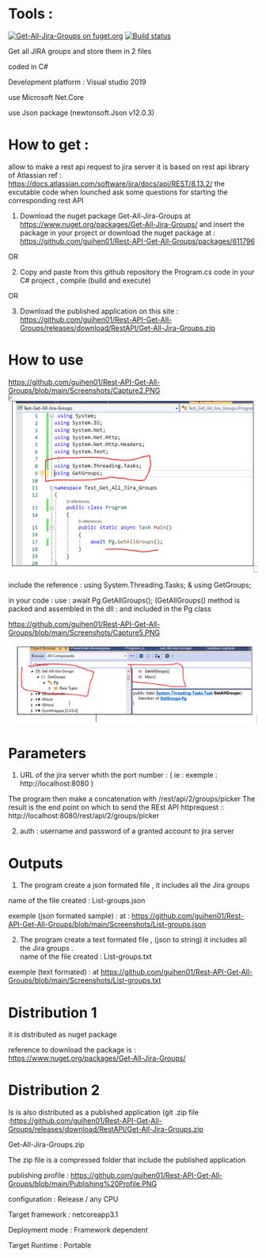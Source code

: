 # Tools :
[![Get-All-Jira-Groups on fuget.org](https://www.fuget.org/packages/Get-All-Jira-Groups/badge.svg)](https://www.fuget.org/packages/Get-All-Jira-Groups)
[![Build status](https://ci.appveyor.com/api/projects/status/owefd7trpnhho5hc?svg=true)](https://ci.appveyor.com/project/guihen01/rest-api-get-all-groups)

Get all JIRA groups and store them in 2 files

coded in C#

Development platform : Visual studio 2019

use Microsoft Net.Core

use Json package (newtonsoft.Json v12.0.3)

# How to get :
allow to make a rest api request to jira server it is based on rest api library of Atlassian ref : https://docs.atlassian.com/software/jira/docs/api/REST/8.13.2/ the excutable code when lounched ask some questions for starting the corresponding rest API

1) Download the nuget package Get-All-Jira-Groups at  https://www.nuget.org/packages/Get-All-Jira-Groups/ and insert the package in your project or download the nuget package at : https://github.com/guihen01/Rest-API-Get-All-Groups/packages/611796

OR

2) Copy and paste from this github repository the Program.cs code in your C# project , compile (build and execute) 

OR

3) Download the published application on this site : https://github.com/guihen01/Rest-API-Get-All-Groups/releases/download/RestAPI/Get-All-Jira-Groups.zip

# How to use

https://github.com/guihen01/Rest-API-Get-All-Groups/blob/main/Screenshots/Capture2.PNG
![alt text](https://github.com/guihen01/Rest-API-Get-All-Groups/blob/main/Screenshots/Capture2.PNG  "Logo Title Text 1")

include the reference : using System.Threading.Tasks; & using GetGroups;

in your code : use : await Pg.GetAllGroups();   (GetAllGroups() method is packed and assembled in the dll :  and included in the Pg class

https://github.com/guihen01/Rest-API-Get-All-Groups/blob/main/Screenshots/Capture5.PNG
![alt text]( https://github.com/guihen01/Rest-API-Get-All-Groups/blob/main/Screenshots/Capture5.PNG "Logo Title Text 1")

 
# Parameters

1) URL of the jira server whith the port number :
( ie : exemple : http://localhost:8080 )

The program then make a concatenation with /rest/api/2/groups/picker 
The result is the end point on which to send the REst API httprequest :: http://localhost:8080/rest/api/2/groups/picker

2) auth : username and password of a granted account to jira server

# Outputs

1) The program create a json formated file , it includes all the Jira groups	

name of the file created : List-groups.json

exemple (json formated sample) : at : https://github.com/guihen01/Rest-API-Get-All-Groups/blob/main/Screenshots/List-groups.json


2) The program create a text formated file , (json to string) it includes all the Jira groups
.  
name of the file created : List-groups.txt

exemple (text formated) : at https://github.com/guihen01/Rest-API-Get-All-Groups/blob/main/Screenshots/List-groups.txt

# Distribution 1 

it is distributed as nuget package

reference to download the package is : https://www.nuget.org/packages/Get-All-Jira-Groups/

# Distribution 2

Is is also distributed as a published application (git .zip file   :https://github.com/guihen01/Rest-API-Get-All-Groups/releases/download/RestAPI/Get-All-Jira-Groups.zip 

Get-All-Jira-Groups.zip

The zip file is a compressed folder that include the published application 

publishing profile :  https://github.com/guihen01/Rest-API-Get-All-Groups/blob/main/Publishing%20Profile.PNG

configuration : Release / any CPU

Target framework : netcoreapp3.1

Deployment mode : Framework dependent

Target Runtime : Portable




